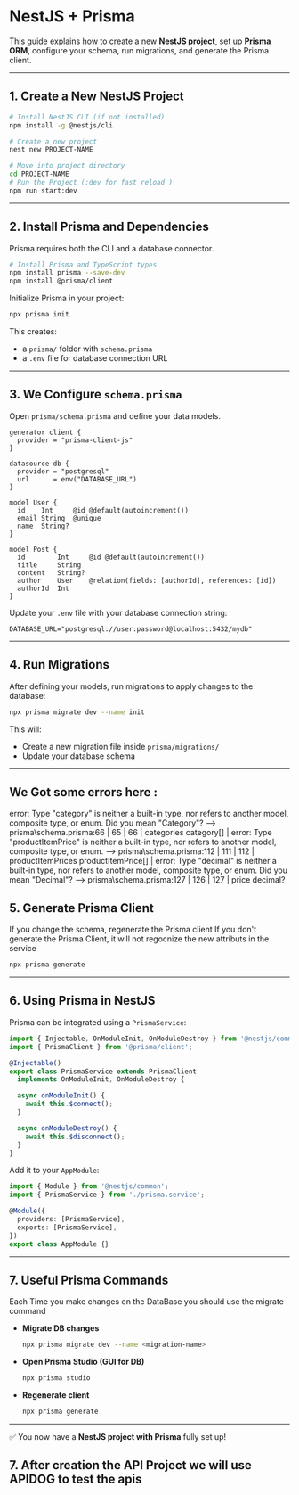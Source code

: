 # NestJS + Prisma 

This guide explains how to create a new **NestJS project**, set up **Prisma ORM**, configure your schema, run migrations, and generate the Prisma client.

---

## 1. Create a New NestJS Project

```bash
# Install NestJS CLI (if not installed)
npm install -g @nestjs/cli

# Create a new project
nest new PROJECT-NAME

# Move into project directory
cd PROJECT-NAME
# Run the Project (:dev for fast reload )
npm run start:dev 
```

---

## 2. Install Prisma and Dependencies

Prisma requires both the CLI and a database connector.

```bash
# Install Prisma and TypeScript types
npm install prisma --save-dev
npm install @prisma/client
```

Initialize Prisma in your project:

```bash
npx prisma init
```

This creates:

* a `prisma/` folder with `schema.prisma`
* a `.env` file for database connection URL

---

## 3. We  Configure `schema.prisma`

Open `prisma/schema.prisma` and define your data models. 

```prisma
generator client {
  provider = "prisma-client-js"
}

datasource db {
  provider = "postgresql"
  url      = env("DATABASE_URL")
}

model User {
  id    Int     @id @default(autoincrement())
  email String  @unique
  name  String?
}

model Post {
  id        Int     @id @default(autoincrement())
  title     String
  content   String?
  author    User    @relation(fields: [authorId], references: [id])
  authorId  Int
}
```

Update your `.env` file with your database connection string:

```env
DATABASE_URL="postgresql://user:password@localhost:5432/mydb"
```

---




## 4. Run Migrations

After defining your models, run migrations to apply changes to the database:

```bash
npx prisma migrate dev --name init
```

This will:

* Create a new migration file inside `prisma/migrations/`
* Update your database schema


---
## We Got some errors here : 
error: Type "category" is neither a built-in type, nor refers to another model, composite type, or enum. Did you mean "Category"?
  -->  prisma\schema.prisma:66
   | 
65 | 
66 |   categories        category[]
   | 
error: Type "productItemPrice" is neither a built-in type, nor refers to another model, composite type, or enum.
  -->  prisma\schema.prisma:112
   | 
111 | 
112 |   productItemPrices     productItemPrice[]
   | 
error: Type "decimal" is neither a built-in type, nor refers to another model, composite type, or enum. Did you mean "Decimal"?
  -->  prisma\schema.prisma:127
   | 
126 | 
127 |   price decimal?


## 5. Generate Prisma Client

If you change the schema, regenerate the Prisma client 
If you don't generate the Prisma Client, it will not regocnize the new attributs in  the service

```bash
npx prisma generate
```
---

## 6. Using Prisma in NestJS

Prisma can be integrated using a `PrismaService`:

```ts
import { Injectable, OnModuleInit, OnModuleDestroy } from '@nestjs/common';
import { PrismaClient } from '@prisma/client';

@Injectable()
export class PrismaService extends PrismaClient
  implements OnModuleInit, OnModuleDestroy {

  async onModuleInit() {
    await this.$connect();
  }

  async onModuleDestroy() {
    await this.$disconnect();
  }
}
```

Add it to your `AppModule`:

```ts
import { Module } from '@nestjs/common';
import { PrismaService } from './prisma.service';

@Module({
  providers: [PrismaService],
  exports: [PrismaService],
})
export class AppModule {}
```

---

## 7. Useful Prisma Commands
Each Time you make changes on the DataBase you should use the migrate command 

* **Migrate DB changes**

  ```bash
  npx prisma migrate dev --name <migration-name>
  ```

* **Open Prisma Studio (GUI for DB)**

  ```bash
  npx prisma studio
  ```

* **Regenerate client**

  ```bash
  npx prisma generate
  ```

---

✅ You now have a **NestJS project with Prisma** fully set up!


## 7. After creation the API Project we will use APIDOG to test the apis 